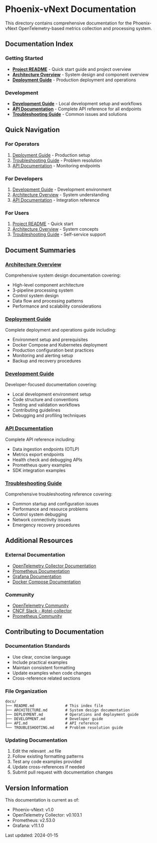 # Phoenix-vNext Documentation

This directory contains comprehensive documentation for the Phoenix-vNext OpenTelemetry-based metrics collection and processing system.

## Documentation Index

### Getting Started
- **[Project README](../README.md)** - Quick start guide and project overview
- **[Architecture Overview](ARCHITECTURE.md)** - System design and component overview
- **[Deployment Guide](DEPLOYMENT.md)** - Production deployment and operations

### Development
- **[Development Guide](DEVELOPMENT.md)** - Local development setup and workflows
- **[API Documentation](API.md)** - Complete API reference for all endpoints
- **[Troubleshooting Guide](TROUBLESHOOTING.md)** - Common issues and solutions

## Quick Navigation

### For Operators
1. [Deployment Guide](DEPLOYMENT.md) - Production setup
2. [Troubleshooting Guide](TROUBLESHOOTING.md) - Problem resolution
3. [API Documentation](API.md) - Monitoring endpoints

### For Developers
1. [Development Guide](DEVELOPMENT.md) - Development environment
2. [Architecture Overview](ARCHITECTURE.md) - System understanding
3. [API Documentation](API.md) - Integration reference

### For Users
1. [Project README](../README.md) - Quick start
2. [Architecture Overview](ARCHITECTURE.md) - System concepts
3. [Troubleshooting Guide](TROUBLESHOOTING.md) - Self-service support

## Document Summaries

### [Architecture Overview](ARCHITECTURE.md)
Comprehensive system design documentation covering:
- High-level component architecture
- 3-pipeline processing system
- Control system design
- Data flow and processing patterns
- Performance and scalability considerations

### [Deployment Guide](DEPLOYMENT.md)
Complete deployment and operations guide including:
- Environment setup and prerequisites
- Docker Compose and Kubernetes deployment
- Production configuration best practices
- Monitoring and alerting setup
- Backup and recovery procedures

### [Development Guide](DEVELOPMENT.md)
Developer-focused documentation covering:
- Local development environment setup
- Code structure and conventions
- Testing and validation workflows
- Contributing guidelines
- Debugging and profiling techniques

### [API Documentation](API.md)
Complete API reference including:
- Data ingestion endpoints (OTLP)
- Metrics export endpoints
- Health check and debugging APIs
- Prometheus query examples
- SDK integration examples

### [Troubleshooting Guide](TROUBLESHOOTING.md)
Comprehensive troubleshooting reference covering:
- Common startup and configuration issues
- Performance and resource problems
- Control system debugging
- Network connectivity issues
- Emergency recovery procedures

## Additional Resources

### External Documentation
- [OpenTelemetry Collector Documentation](https://opentelemetry.io/docs/collector/)
- [Prometheus Documentation](https://prometheus.io/docs/)
- [Grafana Documentation](https://grafana.com/docs/)
- [Docker Compose Documentation](https://docs.docker.com/compose/)

### Community
- [OpenTelemetry Community](https://opentelemetry.io/community/)
- [CNCF Slack - #otel-collector](https://cloud-native.slack.com/channels/otel-collector)
- [Prometheus Community](https://prometheus.io/community/)

## Contributing to Documentation

### Documentation Standards
- Use clear, concise language
- Include practical examples
- Maintain consistent formatting
- Update examples when code changes
- Cross-reference related sections

### File Organization
```
docs/
├── README.md              # This index file
├── ARCHITECTURE.md        # System design documentation
├── DEPLOYMENT.md          # Operations and deployment guide
├── DEVELOPMENT.md         # Developer guide
├── API.md                 # API reference
└── TROUBLESHOOTING.md     # Problem resolution guide
```

### Updating Documentation
1. Edit the relevant `.md` file
2. Follow existing formatting patterns
3. Test any code examples provided
4. Update cross-references if needed
5. Submit pull request with documentation changes

## Version Information

This documentation is current as of:
- Phoenix-vNext: v1.0
- OpenTelemetry Collector: v0.103.1
- Prometheus: v2.53.0
- Grafana: v11.1.0

Last updated: 2024-01-15